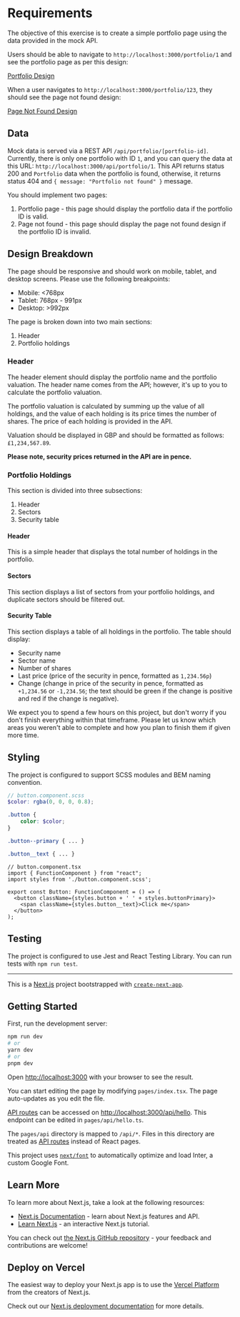 # Requirements

The objective of this exercise is to create a simple portfolio page using the data provided in the mock API. 

Users should be able to navigate to `http://localhost:3000/portfolio/1` and see the portfolio page as per this design:

[Portfolio Design](https://www.figma.com/file/oqTtZgTdo28PbBbCSlN4lx/John's-ISA-Portfolio?node-id=0-1)

When a user navigates to `http://localhost:3000/portfolio/123`, they should see the page not found design:

[Page Not Found Design](https://www.figma.com/file/oqTtZgTdo28PbBbCSlN4lx/John's-ISA-Portfolio?node-id=17%3A316&t=h0cyIs2C62dUjLL4-1)

## Data

Mock data is served via a REST API `/api/portfolio/[portfolio-id]`. Currently, there is only one portfolio with ID `1`, and you can query the data at this URL: `http://localhost:3000/api/portfolio/1`. This API returns status 200 and `Portfolio` data when the portfolio is found, otherwise, it returns status 404 and `{ message: "Portfolio not found" }` message.

You should implement two pages:

1. Portfolio page - this page should display the portfolio data if the portfolio ID is valid.
2. Page not found - this page should display the page not found design if the portfolio ID is invalid.

## Design Breakdown

The page should be responsive and should work on mobile, tablet, and desktop screens. Please use the following breakpoints:

* Mobile: <768px
* Tablet: 768px - 991px
* Desktop: >992px

The page is broken down into two main sections:

1. Header
2. Portfolio holdings

### Header

The header element should display the portfolio name and the portfolio valuation. The header name comes from the API; however, it's up to you to calculate the portfolio valuation.

The portfolio valuation is calculated by summing up the value of all holdings, and the value of each holding is its price times the number of shares. The price of each holding is provided in the API.

Valuation should be displayed in GBP and should be formatted as follows: `£1,234,567.89`.

**Please note, security prices returned in the API are in pence.**

### Portfolio Holdings

This section is divided into three subsections:

1. Header
2. Sectors
3. Security table

#### Header

This is a simple header that displays the total number of holdings in the portfolio.

#### Sectors

This section displays a list of sectors from your portfolio holdings, and duplicate sectors should be filtered out.

#### Security Table

This section displays a table of all holdings in the portfolio. The table should display:

* Security name
* Sector name
* Number of shares
* Last price (price of the security in pence, formatted as `1,234.56p`)
* Change (change in price of the security in pence, formatted as `+1,234.56` or `-1,234.56`; the text should be green if the change is positive and red if the change is negative).

We expect you to spend a few hours on this project, but don't worry if you don't finish everything within that timeframe. Please let us know which areas you weren't able to complete and how you plan to finish them if given more time.

## Styling

The project is configured to support SCSS modules and BEM naming convention. 

```scss
// button.component.scss
$color: rgba(0, 0, 0, 0.8);

.button { 
    color: $color; 
}

.button--primary { ... }

.button__text { ... }
```

```tsx
// button.component.tsx
import { FunctionComponent } from "react";
import styles from './button.component.scss';

export const Button: FunctionComponent = () => (
  <button className={styles.button + ' ' + styles.buttonPrimary}>
    <span className={styles.button__text}>Click me</span>
  </button>
);
```

## Testing

The project is configured to use Jest and React Testing Library. You can run tests with `npm run test`.

---

This is a [Next.js](https://nextjs.org/) project bootstrapped with [`create-next-app`](https://github.com/vercel/next.js/tree/canary/packages/create-next-app).

## Getting Started

First, run the development server:

```bash
npm run dev
# or
yarn dev
# or
pnpm dev
```

Open [http://localhost:3000](http://localhost:3000) with your browser to see the result.

You can start editing the page by modifying `pages/index.tsx`. The page auto-updates as you edit the file.

[API routes](https://nextjs.org/docs/api-routes/introduction) can be accessed on [http://localhost:3000/api/hello](http://localhost:3000/api/hello). This endpoint can be edited in `pages/api/hello.ts`.

The `pages/api` directory is mapped to `/api/*`. Files in this directory are treated as [API routes](https://nextjs.org/docs/api-routes/introduction) instead of React pages.

This project uses [`next/font`](https://nextjs.org/docs/basic-features/font-optimization) to automatically optimize and load Inter, a custom Google Font.

## Learn More

To learn more about Next.js, take a look at the following resources:

- [Next.js Documentation](https://nextjs.org/docs) - learn about Next.js features and API.
- [Learn Next.js](https://nextjs.org/learn) - an interactive Next.js tutorial.

You can check out [the Next.js GitHub repository](https://github.com/vercel/next.js/) - your feedback and contributions are welcome!

## Deploy on Vercel

The easiest way to deploy your Next.js app is to use the [Vercel Platform](https://vercel.com/new?utm_medium=default-template&filter=next.js&utm_source=create-next-app&utm_campaign=create-next-app-readme) from the creators of Next.js.

Check out our [Next.js deployment documentation](https://nextjs.org/docs/deployment) for more details.
